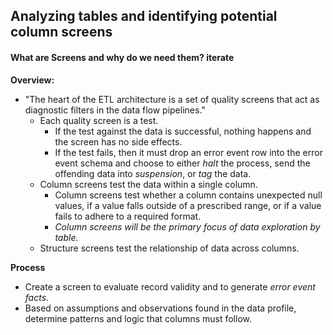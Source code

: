 ## Analyzing tables and identifying potential column screens

#### What are Screens and why do we need them? iterate
**Overview:**
* "The heart of the ETL architecture is a set of quality screens that act as diagnostic filters in the data flow pipelines."
    * Each quality screen is a test.
        * If the test against the data is successful, nothing happens and the screen has no side effects.
        * If the test fails, then it must drop an error event row into the error event schema and choose to either *halt* the process, send the offending data into *suspension*, or *tag* the data.
    * Column screens test the data within a single column.
        * Column screens test whether a column contains unexpected null values, if a value falls outside of a prescribed range, or if a value fails to adhere to a required format.
        * *Column screens will be the primary focus of data exploration by table.*
    * Structure screens test the relationship of data across columns.

**Process**
* Create a screen to evaluate record validity and to generate *error event facts*.
* Based on assumptions and observations found in the data profile, determine patterns and logic that columns must follow.
